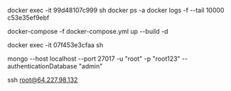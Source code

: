 docker exec -it 99d48107c999 sh
docker ps -a 
docker logs -f --tail 10000 c53e35ef9ebf

docker-compose -f docker-compose.yml up --build -d


docker exec -it 07f453e3cfaa sh


mongo --host localhost --port 27017 -u "root" -p "root123" --authenticationDatabase "admin"


ssh root@64.227.98.132